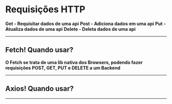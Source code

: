 # Requisições HTTP

**Get - Requisitar dados de uma api**
**Post - Adiciona dados em uma api**
**Put - Atualiza dados de uma api**
**Delete - Deleta dados de uma api**

---

## Fetch! Quando usar?

**O Fetch se trata de uma lib nativa dos Browsers, podendo fazer requisições POST, GET, PUT e DELETE a um Backend**

---

## Axios! Quando usar?

---

